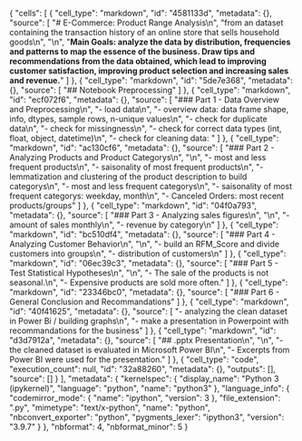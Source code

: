 {
 "cells": [
  {
   "cell_type": "markdown",
   "id": "4581133d",
   "metadata": {},
   "source": [
    "# E-Commerce: Product Range Analysis\n",
    "from an dataset containing the transaction history of an online store that sells household goods\n",
    "\n",
    "**Main Goals: analyze the data by distribution, frequencies and patterns to map the essence of the business. Draw tips and recommendations from the data obtained, which lead to improving customer satisfaction, improving product selection and increasing sales and revenue.**"
   ]
  },
  {
   "cell_type": "markdown",
   "id": "5de7e368",
   "metadata": {},
   "source": [
    "## Notebook Preprocessing"
   ]
  },
  {
   "cell_type": "markdown",
   "id": "ecf072f6",
   "metadata": {},
   "source": [
    "### Part 1 - Data Overview and Preprocessing\n",
    "- load data\n",
    "- overview data: data frame shape, info, dtypes, sample rows, n-unique values\n",
    "- check for duplicate data\n",
    "- check for missingness\n",
    "- check for correct data types (int, float, object, datetime)\n",
    "- check for cleaning data: "
   ]
  },
  {
   "cell_type": "markdown",
   "id": "ac130cf6",
   "metadata": {},
   "source": [
    "### Part 2 - Analyzing Products and Product Categorys\n",
    "\n",
    "- most and less frequent products\n",
    "- saisonality of most frequent products\n",
    "- lemmatization and clustering of the product description to build categorys\n",
    "- most and less frequent categorys\n",
    "- saisonality of most frequent categorys: weekday, month\n",
    "- Canceled Orders: most recent products/groups"
   ]
  },
  {
   "cell_type": "markdown",
   "id": "04f0a793",
   "metadata": {},
   "source": [
    "### Part 3 - Analyzing sales figures\n",
    "\n",
    "- amount of sales monthly\n",
    "- revenue by category\n"
   ]
  },
  {
   "cell_type": "markdown",
   "id": "bc510df4",
   "metadata": {},
   "source": [
    "### Part 4 - Analyzing Customer Behavior\n",
    "\n",
    "- build an RFM_Score and divide customers into groups\n",
    "- distribution of customers\n"
   ]
  },
  {
   "cell_type": "markdown",
   "id": "06ec39c3",
   "metadata": {},
   "source": [
    "### Part 5 - Test Statistical Hypotheses\n",
    "\n",
    "- The sale of the products is not seasonal.\n",
    "- Expensive products are sold more often."
   ]
  },
  {
   "cell_type": "markdown",
   "id": "23346bc0",
   "metadata": {},
   "source": [
    "### Part 6 - General Conclusion and Recommandations"
   ]
  },
  {
   "cell_type": "markdown",
   "id": "40f41625",
   "metadata": {},
   "source": [
    "- analyzing the clean dataset in Power Bi / building graphs\n",
    "- make a presentation in Powerpoint with recommandations for the business"
   ]
  },
  {
   "cell_type": "markdown",
   "id": "d3d7912a",
   "metadata": {},
   "source": [
    "## .pptx Presentation\n",
    "\n",
    "- the cleaned dataset is evaluated in Microsoft Power BI\n",
    "- Excerpts from Power BI were used for the presentation."
   ]
  },
  {
   "cell_type": "code",
   "execution_count": null,
   "id": "32a88260",
   "metadata": {},
   "outputs": [],
   "source": []
  }
 ],
 "metadata": {
  "kernelspec": {
   "display_name": "Python 3 (ipykernel)",
   "language": "python",
   "name": "python3"
  },
  "language_info": {
   "codemirror_mode": {
    "name": "ipython",
    "version": 3
   },
   "file_extension": ".py",
   "mimetype": "text/x-python",
   "name": "python",
   "nbconvert_exporter": "python",
   "pygments_lexer": "ipython3",
   "version": "3.9.7"
  }
 },
 "nbformat": 4,
 "nbformat_minor": 5
}
